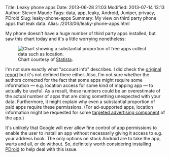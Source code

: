 Title: Leaky phone apps
Date: 2013-06-28 21:03
Modified: 2013-07-14 13:13
Author: Steven Maude
Tags: data, app, leaky, Android, Juniper, privacy, PDroid
Slug: leaky-phone-apps
Summary: My view on third party phone apps that leak data.
Alias: /2013/06/leaky-phone-apps.html

My phone doesn't have a huge number of third party apps installed, but
saw this chart today and it's a little worrying nonetheless:

<figure class="article-figure">
  <img src="{filename}/images/2013/Free_apps_chart.jpg" alt="Chart showing a substantial proportion of free apps collect data such as location.">
  <figcaption>Chart courtesy of <a href="http://www.statista.com/topics/876/android/chart/1228/free-apps-are-hungry-for-user-data/">Statista</a>.</figcaption>
</figure>

I'm not sure exactly what "account info" describes. I did check the
[original
report](http://www.juniper.net/us/en/forms/mobile-threats-report/) but
it's not defined there either. Also, I'm not sure whether the authors
corrected for the fact that some apps might require some information —
e.g. location access for some kind of mapping app — to actually be
useful. As a result, these numbers could be an overestimate of the
actual number of apps that are doing something unexpected with your
data. Furthermore, it might explain why even a substantial proportion of
paid apps require these permissions. (For ad-supported apps, location
information might be requested for some [targeted advertising
component](https://en.wikipedia.org/wiki/Location-based_advertising) of
the app.)

It's unlikely that Google will ever allow fine control of app
permissions to enable the user to install an app without necessarily
giving it access to e.g. your address book. The only options on stock
Android are to take the app, warts and all, or do without. So,
definitely worth considering installing
[PDroid](http://www.stevenmaude.co.uk/2013/05/patching-android-roms-for-pdroid-using.html)
to help deal with this issue.
